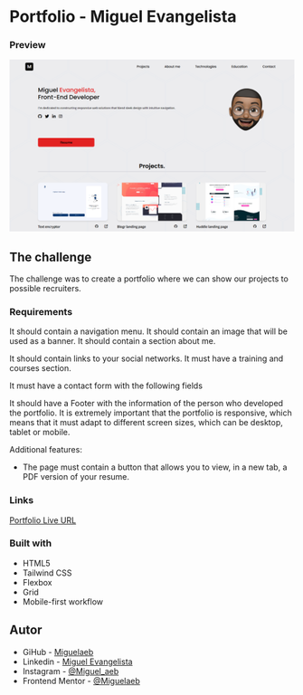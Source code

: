 # Portfolio - Miguel Evangelista

### Preview

![previw](./build/images/alura_portafolio.png)

## The challenge

The challenge was to create a portfolio where we can show our projects to possible recruiters.

### Requirements

It should contain a navigation menu.
It should contain an image that will be used as a banner.
It should contain a section about me.

It should contain links to your social networks.
It must have a training and courses section.

It must have a contact form with the following fields

It should have a Footer with the information of the person who developed the portfolio.
It is extremely important that the portfolio is responsive, which means that it must adapt to different screen sizes, which can be desktop, tablet or mobile.

Additional features:
- The page must contain a button that allows you to view, in a new tab, a PDF version of your resume.

### Links

[Portfolio Live URL](https://portfolio-miguel-evangelista.onrender.com) <br>

### Built with

- HTML5 
- Tailwind CSS 
- Flexbox
- Grid
- Mobile-first workflow

## Autor

- GiHub - [Miguelaeb](https://github.com/Miguelaeb)
- Linkedin - [Miguel Evangelista](https://www.linkedin.com/in/miguel-evangelista-8458b9150/)
- Instagram - [@Miguel_aeb](https://instagram.com/miguel_aeb?igshid=YmMyMTA2M2Y=)
- Frontend Mentor - [@Miguelaeb](https://www.frontendmentor.io/profile/Miguelaeb)

